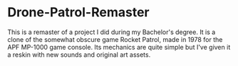 # Drone-Patrol-Remaster

This is a remaster of a project I did during my Bachelor's degree.  It is a clone of the somewhat obscure game Rocket Patrol, made in 1978 for the APF MP-1000 game console.  Its mechanics are quite simple but I've given it a reskin with new sounds and original art assets.